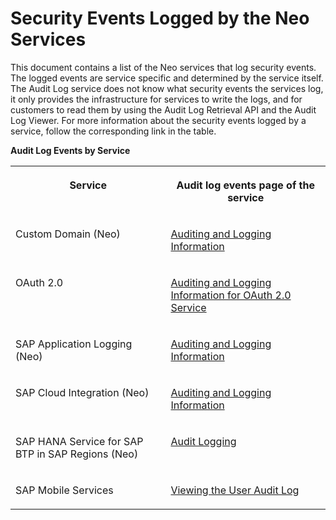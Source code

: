 <!-- loio2f02cbe392844cfe82ee6567925b4752 -->

# Security Events Logged by the Neo Services

This document contains a list of the Neo services that log security events. The logged events are service specific and determined by the service itself. The Audit Log service does not know what security events the services log, it only provides the infrastructure for services to write the logs, and for customers to read them by using the Audit Log Retrieval API and the Audit Log Viewer. For more information about the security events logged by a service, follow the corresponding link in the table.

**Audit Log Events by Service**


<table>
<tr>
<th valign="top">

Service



</th>
<th valign="top">

Audit log events page of the service



</th>
</tr>
<tr>
<td valign="top">

Custom Domain \(Neo\)



</td>
<td valign="top">

[Auditing and Logging Information](https://help.sap.com/docs/BTP/ea72206b834e4ace9cd834feed6c0e09/2b2c350cafe54fa587aac6b3c82c11f3.html)



</td>
</tr>
<tr>
<td valign="top">

OAuth 2.0



</td>
<td valign="top">

[Auditing and Logging Information for OAuth 2.0 Service](https://help.sap.com/viewer/ea72206b834e4ace9cd834feed6c0e09/Cloud/en-US/17d6fd1de6cb447da9ba19c99541e566.html)



</td>
</tr>
<tr>
<td valign="top">

SAP Application Logging \(Neo\)



</td>
<td valign="top">

[Auditing and Logging Information](https://help.sap.com/docs/APPLICATION_LOGGING/f88a032109f0429caea276fc6e3a95f9/0be6d73289fc4060bec123f06dab9f5d.html)



</td>
</tr>
<tr>
<td valign="top">

SAP Cloud Integration \(Neo\)



</td>
<td valign="top">

[Auditing and Logging Information](https://help.sap.com/docs/CLOUD_INTEGRATION/368c481cd6954bdfa5d0435479fd4eaf/d1c7bfe00b7c448ab56d7b4d454475f9.html)



</td>
</tr>
<tr>
<td valign="top">

SAP HANA Service for SAP BTP in SAP Regions \(Neo\)



</td>
<td valign="top">

[Audit Logging](https://help.sap.com/docs/HANA_SERVICE_SAP_CP/d4790b2de2f4429db6f3dff54e4d7b3a/502682be3f734b19af8b307079b50cbd.html)



</td>
</tr>
<tr>
<td valign="top">

SAP Mobile Services



</td>
<td valign="top">

[Viewing the User Audit Log](https://help.sap.com/docs/SAP_MOBILE_SERVICES/38dbd9fbb49240f3b4d954e92335e670/39ebea2e25f946b7a7d6994689c0786c.html)



</td>
</tr>
</table>

